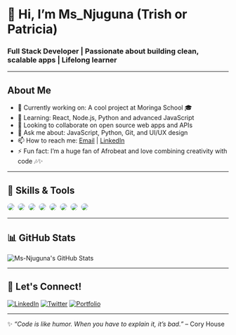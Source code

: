 # 👋 Hi, I’m Ms_Njuguna (Trish or Patricia)

### Full Stack Developer | Passionate about building clean, scalable apps | Lifelong learner

---

## About Me

- 🔭 Currently working on: A cool project at Moringa School 🎓
- 🌱 Learning: React, Node.js, Python and advanced JavaScript
- 👯 Looking to collaborate on open source web apps and APIs
- 💬 Ask me about: JavaScript, Python, Git, and UI/UX design
- 📫 How to reach me: [Email](mailto:patricianjuguna084@gmail.com) | [LinkedIn](https://linkedin.com/in/patricianjuguna)
- ⚡ Fun fact: I’m a huge fan of Afrobeat and love combining creativity with code 🎶✨

---

## 🔧 Skills & Tools


<p>
  <img src="https://img.shields.io/badge/-JavaScript-F7DF1E?style=flat&logo=javascript&logoColor=black" style="border-radius:8px; margin-right:4px;" />
  <img src="https://img.shields.io/badge/-Python-3776AB?style=flat&logo=python&logoColor=white" style="border-radius:8px; margin-right:4px;" />
  <img src="https://img.shields.io/badge/-React-61DAFB?style=flat&logo=react&logoColor=black" style="border-radius:8px; margin-right:4px;" />
  <img src="https://img.shields.io/badge/-React_Native-61DAFB?style=flat&logo=react&logoColor=black" style="border-radius:8px; margin-right:4px;" />
  <img src="https://img.shields.io/badge/-Node.js-339933?style=flat&logo=node.js&logoColor=white" style="border-radius:8px; margin-right:4px;" />
  <img src="https://img.shields.io/badge/-Vite-646CFF?style=flat&logo=vite&logoColor=white" style="border-radius:8px; margin-right:4px;" />
  <img src="https://img.shields.io/badge/-Git-F05032?style=flat&logo=git&logoColor=white" style="border-radius:8px; margin-right:4px;" />
  <img src="https://img.shields.io/badge/-Tailwind_CSS-06B6D4?style=flat&logo=tailwind-css&logoColor=white" style="border-radius:8px;" />
</p>



---

## 📊 GitHub Stats

<!-- GitHub Readme Stats Card -->
![Ms-Njuguna's GitHub Stats](https://github-readme-stats.vercel.app/api?username=Ms-Njuguna&show_icons=true&theme=radical)


---

## 🔗 Let's Connect!

[![LinkedIn](https://img.shields.io/badge/-LinkedIn-0077B5?style=flat-square&logo=linkedin&logoColor=white)](https://linkedin.com/in/patricianjuguna)
[![Twitter](https://img.shields.io/badge/-Twitter-1DA1F2?style=flat-square&logo=twitter&logoColor=white)](https://twitter.com/yourhandle)
[![Portfolio](https://img.shields.io/badge/-Portfolio-000000?style=flat-square&logo=github&logoColor=white)](https://yourportfolio.com)

---

✨ _“Code is like humor. When you have to explain it, it’s bad.”_ – Cory House


